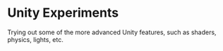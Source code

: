 # Unity Experiments

Trying out some of the more advanced Unity features, such as shaders, physics, lights, etc.
